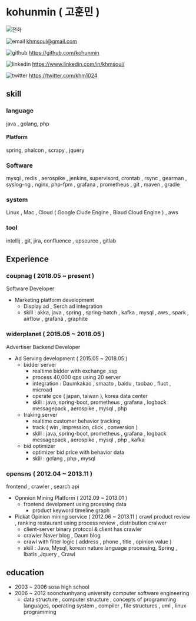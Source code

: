 
# kohunmin ( 고훈민 )

![전화](http://kohunmin.github.io/img/telephone.png)

![email](http://kohunmin.github.io/img/email.png) khmsoul@gmail.com

![github](http://kohunmin.github.io/img/github-logo.png) https://github.com/kohunmin

![linkedin](http://kohunmin.github.io/img/linkedin.png) https://www.linkedin.com/in/khmsoul/

![twitter](http://kohunmin.github.io/img/twitter.png) https://twitter.com/khm1024


## skill
### language
java , golang, php
#### Platform
spring, phalcon , scrapy , jquery
### Software
mysql , redis , aerospike , jenkins,  supervisord, crontab , rsync , gearman , syslog-ng , nginx, php-fpm , grafana , prometheus , git , maven , gradle
### system
Linux , Mac , Cloud ( Google Clude Engine , Biaud Cloud Engine ) , aws
### tool
intellij , git, jira, confluence , upsource , gitlab


## Experience
### coupnag ( 2018.05 ~ present )
Software Developer
* Marketing platform development
  * Display ad , Serch ad integration
  * skill : akka, java , spring , spring-batch , kafka , mysql , aws , spark , airflow , grafana , graphite


### widerplanet ( 2015.05 ~ 2018.05 )
Advertiser Backend Developer
* Ad Serving development ( 2015.05 ~ 2018.05 )
  * bidder server
    * realtime bidder with exchange ,ssp
    * process 40,000 qps using 20 server
    * integration : Daumkakao , smaato , baidu , taobao , fluct , microad
    * operate gce ( japan, taiwan ), korea data center
    * skill : java, spring-boot, prometheus , grafana , logback messagepack , aerospike , mysql , php
  * traking server
    * realtime customer behavior tracking
    * track ( win , impression, click , conversion )
    * skill : java, spring-boot, prometheus , grafana , logback messagepack , aerospike , mysql , php , kafka
  * bid optimizer
    *  optimizer bid price with behavior data
    *  skill : golang , php , mysql

### opensns ( 2012.04 ~ 2013.11 )
frontend , crawler , search api
* Opnnion Mining Platform ( 2012.09 ~ 2013.01 )
  * frontend develpment using prcessing data
    * product keyword timeline graph
* Pickat Opinion mining service ( 2012.06 ~ 2013.11 )
  crawl product review , ranking restaurant using process review , distribution cralwer  
    * client-server binary protocol & client has crawler
    * crawler Naver blog , Daum blog
    * crawl with filter logic ( address , phone , title , opinion value )
    * skill : Java, Mysql, korean nature language processing, Spring , Ibatis ,Jquery , Crawl

## education

* 2003 ~ 2006 sosa high school
* 2006 ~ 2012 soonchunhyang university computer software engineering
  * data structure , computer structure , concepts of programming languages, operating system , compiler , file structures , uml , linux programming
